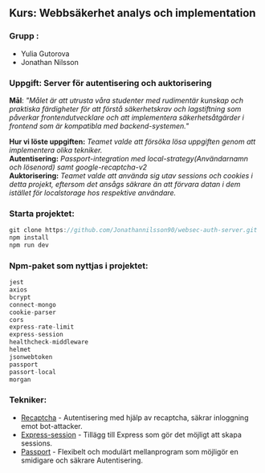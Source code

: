 
## **Kurs**: Webbsäkerhet analys och implementation

### Grupp : 

* Yulia Gutorova
* Jonathan Nilsson   


### Uppgift: Server för autentisering och auktorisering

**Mål**: *"Målet är att utrusta våra
studenter med rudimentär kunskap och praktiska färdigheter för att förstå säkerhetskrav och
lagstiftning som påverkar frontendutvecklare och att implementera säkerhetsåtgärder i frontend
som är kompatibla med backend-systemen."*

**Hur vi löste uppgiften:** *Teamet valde att försöka lösa uppgiften genom att implementera olika tekniker.* <br> **Autentisering:** *Passport-integration med local-strategy(Användarnamn och lösenord) samt google-recaptcha-v2*<br>
**Auktorisering:**  *Teamet valde att använda sig utav sessions och cookies i detta projekt, eftersom det ansågs säkrare än att förvara datan i dem istället för localstorage hos respektive användare.*

### Starta projektet:

```js
git clone https://github.com/Jonathannilsson90/websec-auth-server.git
npm install
npm run dev
```

### Npm-paket som nyttjas i projektet:
```js
jest
axios
bcrypt
connect-mongo
cookie-parser
cors
express-rate-limit
express-session
healthcheck-middleware
helmet
jsonwebtoken
passport
passort-local
morgan
```

### Tekniker:
* [Recaptcha](https://www.npmjs.com/package/react-google-recaptcha-v2) - Autentisering med hjälp av recaptcha, säkrar inloggning emot bot-attacker.
* [Express-session](https://www.npmjs.com/package/express-session) - Tillägg till Express som gör det möjligt att skapa sessions.
* [Passport](https://www.passportjs.org) - Flexibelt och modulärt mellanprogram som möjligör en smidigare och säkrare Autentisering.